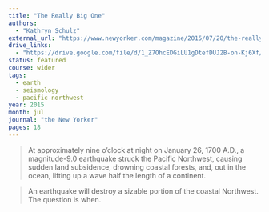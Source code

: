 ```yaml
---
title: "The Really Big One"
authors:
  - "Kathryn Schulz"
external_url: "https://www.newyorker.com/magazine/2015/07/20/the-really-big-one"
drive_links:
  - "https://drive.google.com/file/d/1_Z7OhcEDGiLU1gDtefDUJ2B-on-Kj6Xf/view?usp=drivesdk"
status: featured
course: wider
tags:
  - earth
  - seismology
  - pacific-northwest
year: 2015
month: jul
journal: "the New Yorker"
pages: 18
---
```


> At
approximately nine o’clock at night on January 26, 1700 A.D., a magnitude-9.0 earthquake
struck the Pacific Northwest, causing sudden land subsidence, drowning coastal forests,
and, out in the ocean, lifting up a wave half the length of a continent.

> An earthquake will destroy a sizable portion of the coastal Northwest. The question is when.
